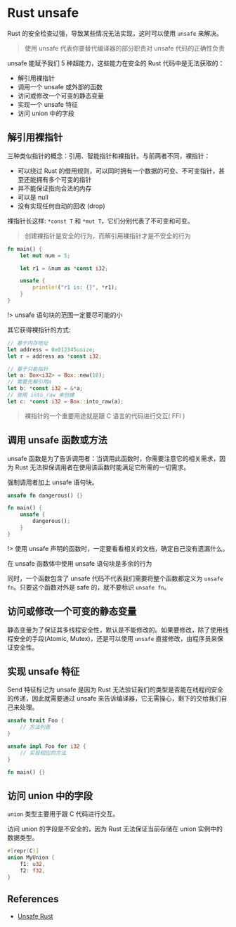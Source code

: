 # Rust unsafe

Rust 的安全检查过强，导致某些情况无法实现，这时可以使用 `unsafe` 来解决。

> 使用 unsafe 代表你要替代编译器的部分职责对 unsafe 代码的正确性负责

unsafe 能赋予我们 5 种超能力，这些能力在安全的 Rust 代码中是无法获取的：

- 解引用裸指针
- 调用一个 unsafe 或外部的函数
- 访问或修改一个可变的静态变量
- 实现一个 unsafe 特征
- 访问 union 中的字段

## 解引用裸指针

三种类似指针的概念：引用、智能指针和裸指针。与前两者不同，裸指针：

- 可以绕过 Rust 的借用规则，可以同时拥有一个数据的可变、不可变指针，甚至还能拥有多个可变的指针
- 并不能保证指向合法的内存
- 可以是 null
- 没有实现任何自动的回收 (drop)

裸指针长这样: `*const T` 和 `*mut T`，它们分别代表了不可变和可变。

> 创建裸指针是安全的行为，而解引用裸指针才是不安全的行为

```rust
fn main() {
    let mut num = 5;

    let r1 = &num as *const i32;

    unsafe {
        println!("r1 is: {}", *r1);
    }
}
```

!> unsafe 语句块的范围一定要尽可能的小

其它获得裸指针的方式:

```rust
// 基于内存地址
let address = 0x012345usize;
let r = address as *const i32;

// 基于只能指针
let a: Box<i32> = Box::new(10);
// 需要先解引用a
let b: *const i32 = &*a;
// 使用 into_raw 来创建
let c: *const i32 = Box::into_raw(a);
```

> 裸指针的一个重要用途就是跟 C 语言的代码进行交互( FFI )

## 调用 unsafe 函数或方法

unsafe 函数是为了告诉调用者：当调用此函数时，你需要注意它的相关需求，因为 Rust 无法担保调用者在使用该函数时能满足它所需的一切需求。

强制调用者加上 unsafe 语句块。

```rust
unsafe fn dangerous() {}

fn main() {
    unsafe {
        dangerous();
    }
}
```

!> 使用 unsafe 声明的函数时，一定要看看相关的文档，确定自己没有遗漏什么。


在 unsafe 函数体中使用 unsafe 语句块是多余的行为

同时，一个函数包含了 unsafe 代码不代表我们需要将整个函数都定义为 `unsafe fn`。只要这个函数对外是 safe 的，就不要标识 `unsafe fn`。

## 访问或修改一个可变的静态变量

静态变量为了保证其多线程安全性，默认是不能修改的。如果要修改，除了使用线程安全的手段(Atomic, Mutex)，还是可以使用 `unsafe` 直接修改，由程序员来保证安全性。

## 实现 unsafe 特征

Send 特征标记为 unsafe 是因为 Rust 无法验证我们的类型是否能在线程间安全的传递，因此就需要通过 unsafe 来告诉编译器，它无需操心，剩下的交给我们自己来处理。

```rust
unsafe trait Foo {
    // 方法列表
}

unsafe impl Foo for i32 {
    // 实现相应的方法
}

fn main() {}
```

## 访问 union 中的字段

`union` 类型主要用于跟 C 代码进行交互。

访问 union 的字段是不安全的，因为 Rust 无法保证当前存储在 union 实例中的数据类型。

```rust
#[repr(C)]
union MyUnion {
    f1: u32,
    f2: f32,
}
```

## References

- [Unsafe Rust](https://course.rs/advance/unsafe/intro.html)